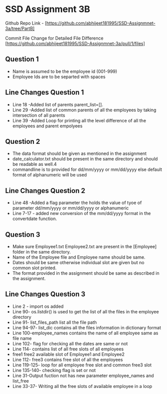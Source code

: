 # SSD Assignment 3B

Github Repo Link - [https://github.com/abhijeet181995/SSD-Assignmnet-3a/tree/PartB]

Commit File Change for Detailed File Difference [https://github.com/abhijeet181995/SSD-Assignmnet-3a/pull/1/files]

## Question 1

- Name is assumed to be the employee id (001-999)
- Employee Ids are to be separted with spaces

## Line Changes Question 1

- Line 18 -Added list of parents parent_list=[].
- Line 29 -Added list of common parents of all the employees by taking intersection of all parents
- Line 39 -Added Loop for printing all the level difference of all the employees and parent empolyees

## Question 2

- The data format should be given as mentioned in the assignment
- date_calculator.txt should be present in the same directory and should be readable as well.4
- commandline is to provided for dd/mm/yyyy or mm/dd/yyyy else default format of alphanumeric will be used

## Line Changes Question 2

- Line 48 -Added a flag parameter the holds the value of tyoe of parameter dd/mm/yyyy or mm/dd/yyyy or alphanumeric
- Line 7-17 - added new conversion of the mm/dd/yyyy format in the convertdate function.

## Question 3

- Make sure Employee1.txt Employee2.txt are present in the [Employee] folder in the same directory.
- Name of the Employee file and Employee name should be same.
- Dates should be same otherwise individual slot are given but no common slot printed.
- The format provided in the assignment should be same as described in the assignment.

## Line Changes Question 3

- Line 2 - import os added
- Line 90- os.listdir() is used to get the list of all the files in the employee directory
- Line 91- list_files_path list all the file path
- Line 94-97- list_dic contains all the files information in dictionary format
- Line 100-employee_names contains the name of all employee same as file name
- Line 102- flag for checking all the dates are same or not
- Line 114- contains list of all free slots of all employees
- free1 free2 available slot of Employee1 and Employee2
- Line 112- free3 contains free slot of all the employees
- Line 119-125- loop for all employee free slot and common free3 slot
- Line 135-140- checking flag is set or not
- Line 31-Output fuction not has new parameter employee_names and list_free
- Line 33-37- Writing all the free slots of available employee in a loop
